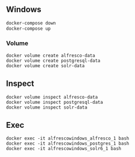 ## Windows

```bash
docker-compose down
docker-compose up
```

### Volume

```
docker volume create alfresco-data
docker volume create postgresql-data
docker volume create solr-data
```

## Inspect

```
docker volume inspect alfresco-data
docker volume inspect postgresql-data
docker volume inspect solr-data
```

## Exec

```
docker exec -it alfrescowindows_alfresco_1 bash
docker exec -it alfrescowindows_postgres_1 bash
docker exec -it alfrescowindows_solr6_1 bash

```